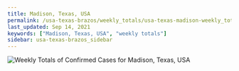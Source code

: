```yaml
---
title: Madison, Texas, USA
permalink: /usa-texas-brazos/weekly_totals/usa-texas-madison-weekly_totals.html
last_updated: Sep 14, 2021
keywords: ["Madison, Texas, USA", "weekly totals"]
sidebar: usa-texas-brazos_sidebar
---
```


![Weekly Totals of Confirmed Cases for Madison, Texas, USA](/covid_tracker/images/graphs/usa-texas-madison-weekly_totals_graph.png)
